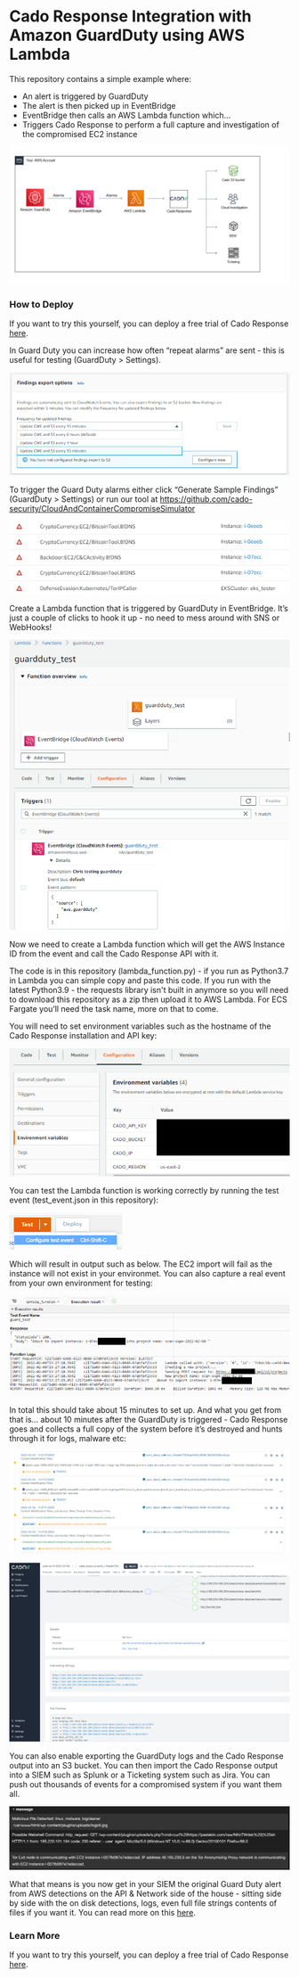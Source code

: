 
# Cado Response Integration with Amazon GuardDuty using AWS Lambda #
This repository contains a simple example where:
- An alert is triggered by GuardDuty
- The alert is then picked up in EventBridge
- EventBridge then calls an AWS Lambda function which...
- Triggers Cado Response to perform a full capture and investigation of the compromised EC2 instance

![Guard Duty and AWS Lambda](screenshots/GuardDuty_AWS_Lambda.png "Guard Duty and AWS Lambda")

### How to Deploy ###

If you want to try this yourself, you can deploy a free trial of Cado Response [here](https://www.cadosecurity.com/free-investigation/).

In Guard Duty you can increase how often “repeat alarms” are sent - this is useful for testing (GuardDuty > Settings).

![Screenshot](screenshots/image5.png "Screenshot")

To trigger the Guard Duty alarms either click “Generate Sample Findings”  (GuardDuty > Settings) or run our tool at <https://github.com/cado-security/CloudAndContainerCompromiseSimulator>

![Screenshot](screenshots/image3.png "Screenshot")

Create a Lambda function that is triggered by GuardDuty in EventBridge. It’s just a couple of clicks to hook it up - no need to mess around with SNS or WebHooks!

![Screenshot](screenshots/image4.png "Screenshot")

Now we need to create a Lambda function which will get the AWS Instance ID from the event and call the Cado Response API with it.

The code is in this repository (lambda_function.py) - if you run as Python3.7 in Lambda you can simple copy and paste this code. If you run with the latest Python3.9 - the requests library isn't built in anymore so you will need to download this repository as a zip then upload it to AWS Lambda. For ECS Fargate you’ll need the task name, more on that to come.

You will need to set environment variables such as the hostname of the Cado Response installation and API key:

![Screenshot](screenshots/envvar.png "Screenshot")

You can test the Lambda function is working correctly by running the test event (test_event.json in this repository):

![Screenshot](screenshots/test_event.png "Screenshot")

Which will result in output such as below. The EC2 import will fail as the instance will not exist in your environmet. You can also capture a real event from your own environment for testing:

![Screenshot](screenshots/test_output.png "Screenshot")


In total this should take about 15 minutes to set up.
And what you get from that is… about 10 minutes after the GuardDuty is triggered - Cado Response goes and collects a full copy of the system before it’s destroyed and hunts through it for logs, malware etc:

![Screenshot](screenshots/image1.png "Screenshot")

![Screenshot](screenshots/image7.png "Screenshot")

You can also enable exporting the GuardDuty logs and the Cado Response output into an S3 bucket. You can then import the Cado Response output into a SIEM such as Splunk or a Ticketing system such as Jira. You can push out thousands of events for a compromised system if you want them all.

![Screenshot](screenshots/image6.png "Screenshot")

What that means is you now get in your SIEM the original Guard Duty alert from AWS detections on the API & Network side of the house - sitting side by side with the on disk detections, logs, even full file strings contents of files if you want it.
You can read more on this [here](https://www.cadosecurity.com/how-to-add-forensics-to-your-siem-and-start-automating-investigations/). 


### Learn More ###

If you want to try this yourself, you can deploy a free trial of Cado Response [here](https://www.cadosecurity.com/free-investigation/).
